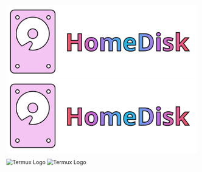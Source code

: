 <div align="center">
    <picture>
        <img width="500" src="https://raw.githubusercontent.com/HomeDisk/.github/main/img/HomeDisk.svg#gh-dark-mode-only" alt="HomeDisk Icon" />
        <img width="500" src="https://raw.githubusercontent.com/HomeDisk/.github/main/img/HomeDisk.svg#gh-light-mode-only" alt="HomeDisk Icon" />
    </picture>
</div>

![Termux Logo](https://user-images.githubusercontent.com/72879799/153904003-d7dee710-6552-4d23-a803-7a9a0ba67d92.png#gh-dark-mode-only)
![Termux Logo](https://user-images.githubusercontent.com/72879799/153904095-9d78a019-8495-4035-8174-e3da8e4dd66b.png#gh-light-mode-only)